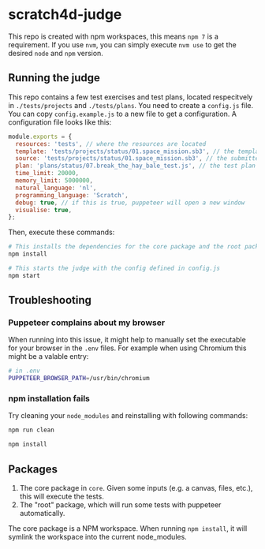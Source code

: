 # scratch4d-judge

This repo is created with npm workspaces, this means `npm 7` is a requirement. If you use `nvm`, you can simply execute `nvm use` to get the desired `node` and `npm` version.

## Running the judge

This repo contains a few test exercises and test plans, located respecitvely in `./tests/projects` and `./tests/plans`. You need to create a `config.js` file. You can copy `config.example.js` to a new file to get a configuration. A configuration file looks like this:

```js
module.exports = {
  resources: 'tests', // where the resources are located
  template: 'tests/projects/status/01.space_mission.sb3', // the template file, the starter project.
  source: 'tests/projects/status/01.space_mission.sb3', // the submitted scratch exercise
  plan: 'plans/status/07.break_the_hay_bale_test.js', // the test plan you want to execute
  time_limit: 20000,
  memory_limit: 5000000,
  natural_language: 'nl', 
  programming_language: 'Scratch',
  debug: true, // if this is true, puppeteer will open a new window
  visualise: true,
};

```



Then, execute these commands:

```bash
# This installs the dependencies for the core package and the root package
npm install

# This starts the judge with the config defined in config.js
npm start
```

## Troubleshooting

### Puppeteer complains about my browser

When running into this issue, it might help to manually set the executable for your browser in the `.env` files. For example when using Chromium this might be a valable entry:

```bash
# in .env
PUPPETEER_BROWSER_PATH=/usr/bin/chromium
```

### npm installation fails

Try cleaning your `node_modules` and reinstalling with following commands:

```bash
npm run clean

npm install
```

## Packages

1. The core package in `core`. Given some inputs (e.g. a canvas, files, etc.), this will execute the tests.
2. The "root" package, which will run some tests with puppeteer automatically.

The core package is a NPM workspace. When running `npm install`, it will symlink the workspace into the current node_modules.
